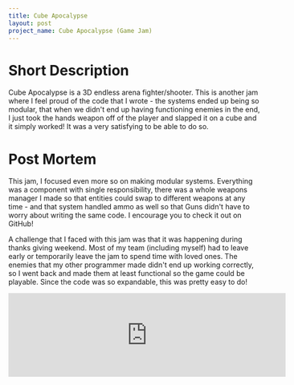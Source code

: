 ```yaml
---
title: Cube Apocalypse
layout: post
project_name: Cube Apocalypse (Game Jam)
---
```


# Short Description
Cube Apocalypse is a 3D endless arena fighter/shooter. This is another jam where I feel proud of the code that I wrote - the systems ended up being so modular, that when we didn't end up having functioning enemies in the end, I just took the hands weapon off of the player and slapped it on a cube and it simply worked! It was a very satisfying to be able to do so.

# Post Mortem
This jam, I focused even more so on making modular systems. Everything was a component with single responsibility, there was a whole weapons manager I made so that entities could swap to different weapons at any time - and that system handled ammo as well so that Guns didn't have to worry about writing the same code. I encourage you to check it out on GitHub!

A challenge that I faced with this jam was that it was happening during thanks giving weekend. Most of my team (including myself) had to leave early or temporarily leave the jam to spend time with loved ones. The enemies that my other programmer made didn't end up working correctly, so I went back and made them at least functional so the game could be playable. Since the code was so expandable, this was pretty easy to do!

<iframe frameborder="0" src="https://itch.io/embed/1231306?dark=true" width="552" height="167"><a href="https://promethaes.itch.io/cube-apocalypse">Cube Apocalypse by Angie Smiderle, Hamraj_Rai, crater_364, EmFresh</a></iframe>